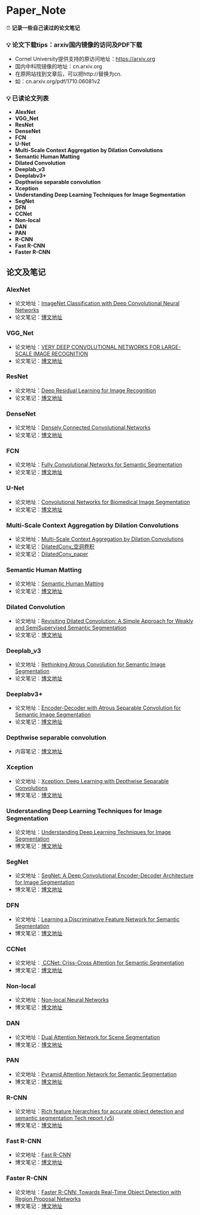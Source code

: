 # Paper_Note
⏰ **记录一些自己读过的论文笔记**
###  💡 论文下载tips：arxiv国内镜像的访问及PDF下载
- Cornel University提供支持的原访问地址：https://arxiv.org
- 国内中科院镜像的地址：cn.arxiv.org
- 在原网站找到文章后，可以把http://替换为cn.
- 如：cn.arxiv.org/pdf/1710.06081v2
### 💡 已读论文列表
- **AlexNet**
- **VGG_Net**
- **ResNet**
- **DenseNet** 
- **FCN** 
- **U-Net** 
- **Multi-Scale Context Aggregation by Dilation Convolutions** 
- **Semantic Human Matting** 
- **Dilated Convolution** 
- **Deeplab_v3** 
- **Deeplabv3+** 
- **Depthwise separable convolution**
- **Xception**
- **Understanding Deep Learning Techniques for Image Segmentation**
- **SegNet**
- **DFN**
- **CCNet**
- **Non-local**
- **DAN**
- **PAN**
- **R-CNN**
- **Fast R-CNN**
- **Faster R-CNN**


## 论文及笔记

### AlexNet
- 论文地址：[ImageNet Classification with Deep Convolutional Neural Networks](https://papers.nips.cc/paper/4824-imagenet-classification-with-deep-convolutional-neural-networks.pdf)
- 论文笔记：[博文地址](http://yearing1017.cn/2019/10/31/AlexNet-paper/)

### VGG_Net
- 论文地址：[VERY DEEP CONVOLUTIONAL NETWORKS FOR LARGE-SCALE IMAGE RECOGNITION](https://arxiv.org/pdf/1409.1556.pdf)
- 论文笔记：[博文地址](http://yearing1017.cn/2019/11/05/VGG-paper/)

### ResNet
- 论文地址：[Deep Residual Learning for Image Recognition](https://arxiv.org/pdf/1512.03385.pdf)
- 论文笔记：[博文地址](http://yearing1017.cn/2019/11/07/ResNet-paper/)

### DenseNet
- 论文地址：[Densely Connected Convolutional Networks](https://arxiv.org/abs/1608.06993)
- 论文笔记：[博文地址](http://yearing1017.cn/2019/10/29/DenseNet-CVPR2017/)

### FCN
- 论文地址：[Fully Convolutional Networks for Semantic Segmentation](https://people.eecs.berkeley.edu/~jonlong/long_shelhamer_fcn.pdf)
- 论文笔记：[博文地址](http://yearing1017.cn/2019/10/27/FCN-CVPR2015/)

### U-Net
- 论文地址：[Convolutional Networks for Biomedical Image Segmentation](https://arxiv.org/pdf/1505.04597.pdf)
- 论文笔记：[博文地址](http://yearing1017.cn/2019/11/21/U-Net-paper/)

### Multi-Scale Context Aggregation by Dilation Convolutions
- 论文地址：[Multi-Scale Context Aggregation by Dilation Convolutions](https://arxiv.org/pdf/1511.07122.pdf)
- 论文笔记：[DilatedConv_空洞卷积](http://yearing1017.cn/2019/12/08/DilatedConv-空洞卷积/)
- 论文笔记：[DilatedConv_paper](http://yearing1017.cn/2019/12/11/DilatedConv-paper/)

### Semantic Human Matting
- 论文地址：[Semantic Human Matting](https://arxiv.org/pdf/1809.01354v2.pdf)
- 论文笔记：[博文地址](http://yearing1017.cn/2019/12/16/SHM-paper/)

### Dilated Convolution
- 论文地址：[Revisiting Dilated Convolution: A Simple Approach for Weakly and SemiSupervised Semantic Segmentation](https://arxiv.org/pdf/1805.04574.pdf)
- 论文笔记：[博文地址](http://yearing1017.cn/2019/12/21/Revisiting-Dilated-Convolution-A-Simple-Approach-for-Weakly-and-SemiSupervised-Semantic-Segmentation/)

### Deeplab_v3
- 论文地址：[Rethinking Atrous Convolution for Semantic Image Segmentation](https://arxiv.org/pdf/1706.05587v3.pdf)
- 论文笔记：[博文地址](http://yearing1017.cn/2019/12/26/DeepLabV3-paper/)

### Deeplabv3+
- 论文地址：[Encoder-Decoder with Atrous Separable Convolution for Semantic Image Segmentation](https://arxiv.org/pdf/1802.02611.pdf)
- 论文笔记：[博文地址](http://yearing1017.cn/2020/02/13/Deeplabv3-paper-0/)

### Depthwise separable convolution
- 内容笔记：[博文地址](http://yearing1017.cn/2020/02/15/Depthwise-separable-convolution/)

### Xception
- 论文地址：[Xception: Deep Learning with Depthwise Separable Convolutions](https://arxiv.org/abs/1610.02357)
- 博文笔记：[博文地址](http://yearing1017.cn/2020/02/16/Xception-paper/)

### Understanding Deep Learning Techniques for Image Segmentation
- 论文地址：[Understanding Deep Learning Techniques for Image Segmentation](https://arxiv.org/abs/1907.06119)
- 博文笔记：[博文地址](http://yearing1017.cn/2020/02/16/Xception-paper/)

### SegNet
- 论文地址：[SegNet: A Deep Convolutional Encoder-Decoder Architecture for Image Segmentation](https://arxiv.org/abs/1505.07293)
- 博文笔记：[博文地址](http://yearing1017.cn/2020/03/08/SegNet-paper/)

### DFN
- 论文地址：[Learning a Discriminative Feature Network for Semantic Segmentation](https://arxiv.org/abs/1804.09337)
- 博文笔记：[博文地址](http://yearing1017.cn/2020/03/19/DFN-paper/)

### CCNet
- 论文地址：[ CCNet: Criss-Cross Attention for Semantic Segmentation](http://cn.arxiv.org/pdf/1811.11721.pdf)
- 博文笔记：[博文地址](http://yearing1017.cn/2020/03/26/CCNet-paper/)

### Non-local
- 论文地址：[Non-local Neural Networks](http://cn.arxiv.org/pdf/1711.07971.pdf)
- 博文笔记：[博文地址](http://yearing1017.cn/2020/04/05/Non-local-paper/#more)

### DAN
- 论文地址：[Dual Attention Network for Scene Segmentation](https://arxiv.org/abs/1809.02983)
- 博文笔记：[博文地址](http://yearing1017.cn/2020/04/06/DAN-paper/#more)

### PAN
- 论文地址：[Pyramid Attention Network for Semantic Segmentation](https://arxiv.org/abs/1805.10180v1)
- 博文笔记：[博文地址](http://yearing1017.cn/2020/04/10/PAN-paper/)

### R-CNN
- 论文地址：[Rich feature hierarchies for accurate object detection and semantic segmentation Tech report (v5)](http://cn.arxiv.org/pdf/1311.2524.pdf)
- 博文笔记：[博文地址](http://yearing1017.cn/2020/04/26/R-CNN-paper/)

### Fast R-CNN
- 论文地址：[Fast R-CNN](http://cn.arxiv.org/pdf/1504.08083v2)
- 博文笔记：[博文地址](http://yearing1017.cn/2020/04/27/Fast-R-CNN/)

### Faster R-CNN
- 论文地址：[Faster R-CNN: Towards Real-Time Object Detection with Region Proposal Networks](https://arxiv.org/abs/1506.01497)
- 博文笔记：[博文地址](http://yearing1017.cn/2020/04/29/Faster-R-CNN/)

